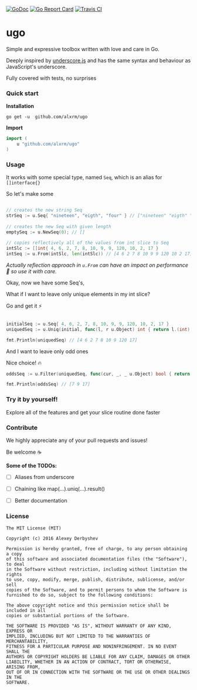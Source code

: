 [![GoDoc](https://godoc.org/github.com/alxrm/ugo?status.svg)](https://godoc.org/github.com/alxrm/ugo)
[![Go Report Card](https://goreportcard.com/badge/github.com/alxrm/ugo)](https://goreportcard.com/report/github.com/alxrm/ugo)
[![Travis CI](https://travis-ci.org/alxrm/ugo.svg?branch=master)](https://travis-ci.org/alxrm/ugo)

# ugo

Simple and expressive toolbox written with love and care in Go.

Deeply inspired by [underscore.js](http://underscorejs.org/) and has the same syntax and behaviour as JavaScript's underscore.

Fully covered with tests, no surprises

### Quick start

__Installation__

```
go get -u  github.com/alxrm/ugo
```

__Import__

``` GO
import (
	u "github.com/alxrm/ugo"
)
```

### Usage

It works with some special type, named `Seq`, which is an alias for `[]interface{}`

So let's make some

```GO
	
// creates the new string Seq
strSeq := u.Seq{ "nineteen", "eigth", "four" } // ["nineteen" "eigth" "four"]
	
// creates the new Seq with given length
emptySeq := u.NewSeq(0); // []
	
// copies reflectively all of the values from int slice to Seq
intSlc := []int{ 4, 6, 2, 7, 8, 10, 9, 9, 120, 10, 2, 17 }
intSeq := u.From(intSlc, len(intSlc)) // [4 6 2 7 8 10 9 9 120 10 2 17]

```

_Actually reflection approach in `u.From` can have an impact on performance :snail: so use it with care._

Okay, now we have some Seq's, 

What if I want to leave only unique elements in my int slice?

Go and get it :zap:

```Go

initialSeq := u.Seq{ 4, 6, 2, 7, 8, 10, 9, 9, 120, 10, 2, 17 }
uniquedSeq := u.Uniq(initial, func(l, r u.Object) int { return l.(int) - r.(int) })

fmt.Println(uniquedSeq) // [4 6 2 7 8 10 9 120 17]

```

And I want to leave only odd ones

Nice choice! :fire:

```Go
oddsSeq := u.Filter(uniquedSeq, func(cur, _, _ u.Object) bool { return cur.(int) % 2 != 0 })

fmt.Println(oddsSeq) // [7 9 17]
```

### Try it by yourself! 

Explore all of the features and get your slice routine done faster

### Contribute

We highly appreciate any of your pull requests and issues!

Be welcome :coffee:


__Some of the TODOs:__

- [ ] Aliases from underscore
- [ ] Chaining like map(...).uniq(...).result()
- [ ] Better documentation 


### License 

	The MIT License (MIT)

	Copyright (c) 2016 Alexey Derbyshev
	
	Permission is hereby granted, free of charge, to any person obtaining a copy
	of this software and associated documentation files (the "Software"), to deal
	in the Software without restriction, including without limitation the rights
	to use, copy, modify, merge, publish, distribute, sublicense, and/or sell
	copies of the Software, and to permit persons to whom the Software is
	furnished to do so, subject to the following conditions:
	
	The above copyright notice and this permission notice shall be included in all
	copies or substantial portions of the Software.
	
	THE SOFTWARE IS PROVIDED "AS IS", WITHOUT WARRANTY OF ANY KIND, EXPRESS OR
	IMPLIED, INCLUDING BUT NOT LIMITED TO THE WARRANTIES OF MERCHANTABILITY,
	FITNESS FOR A PARTICULAR PURPOSE AND NONINFRINGEMENT. IN NO EVENT SHALL THE
	AUTHORS OR COPYRIGHT HOLDERS BE LIABLE FOR ANY CLAIM, DAMAGES OR OTHER
	LIABILITY, WHETHER IN AN ACTION OF CONTRACT, TORT OR OTHERWISE, ARISING FROM,
	OUT OF OR IN CONNECTION WITH THE SOFTWARE OR THE USE OR OTHER DEALINGS IN THE
	SOFTWARE.
